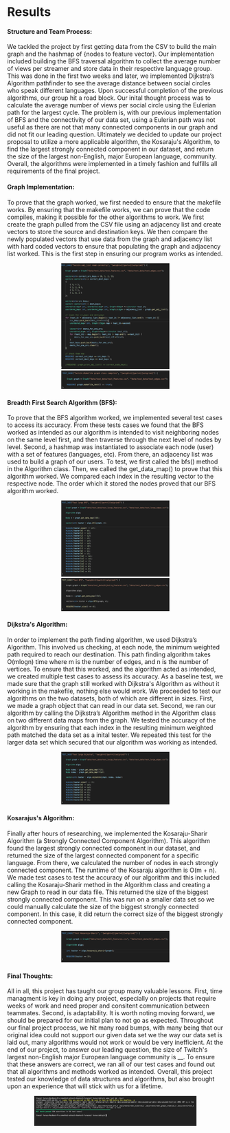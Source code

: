 # Results

#### **Structure and Team Process**:
 We tackled the project by first getting data from the CSV to build the main graph and the hashmap of {nodes to feature vector}. Our implementation included building the BFS traversal algorithm to collect the average number of views per streamer and store data in their respective language group. This was done in the first two weeks and later, we implemented Dijkstra’s Algorithm pathfinder to see the average distance between social circles who speak different languages. Upon successful completion of the previous algorithms, our group hit a road block. Our inital thought process was to calculate the average number of views per social circle using the Eulerian path for the largest cycle. The problem is, with our previous implementation of BFS and the connectivity of our data set, using a Eulerian path was not useful as there are not that many connected components in our graph and did not fit our leading question. Ultimately we decided to update our project proposal to utilize a more applicable algorithm, the Kosaraju's Algorithm, to find the largest strongly connected component in our dataset, and return the size of the largest non-English, major European language, community. Overall, the algorithms were implemented in a timely fashion and fulfills all requirements of the final project. 

#### **Graph Implementation**:
 To prove that the graph worked, we first needed to ensure that the makefile works. By ensuring that the makefile works, we can prove that the code compiles, making it possible for the other algorithms to work. We first create the graph pulled from the CSV file using an adjacency list and create vectors to store the source and destination keys. We then compare the newly populated vectors that use data from the graph and adjacency list with hard coded vectors to ensure that populating the graph and adjacency list worked. This is the first step in ensuring our program works as intended. 
 
<p align="center">
  <img src="/images/two.png" height="50%" width="50%" />
  <img src="/images/three.png" height="50%" width="50%"/>
</p>

#### **Breadth First Search Algorithm (BFS)**:
 To prove that the BFS algorithm worked, we implemented several test cases to access its accuracy. From these tests cases we found that the BFS worked as intended as our algorithm is intended to visit neighboring nodes on the same level first, and then traverse through the next level of nodes by level. Second, a hashmap was instantiated to associate each node (user) with a set of features (languages, etc). From there, an adjacency list was used to build a graph of our users. To test, we first called the bfs() method in the Algorithm class. Then, we called the get_data_map() to prove that this algorithm worked. We compared each index in the resulting vector to the respective node. The order which it stored the nodes proved that our BFS algorithm worked.

<p align="center">
  <img src="/images/one.png" height="50%" width="50%" /> 
  <img src="/images/four.png" height="50%" width="50%" />
</p>

#### **Dijkstra's Algorithm**:
 In order to implement the path finding algorithm, we used Dijkstra’s Algorithm. This involved us checking, at each node, the minimum weighted path required to reach our destination. This path finding algorithm takes O(mlogn) time where m is the number of edges, and n is the number of vertices. To ensure that this worked, and the algorithm acted as intended, we created multiple test cases to assess its accuracy. As a baseline test, we made sure that the graph still worked with Dijkstra's Algorithm as without it working in the makefile, nothing else would work. We proceeded to test our algorithms on the two datasets, both of which are different in sizes. First, we made a graph object that can read in our data set. Second, we ran our algorithm by calling the Dijkstra’s Algorithm method in the Algorithm class on two different data maps from the graph. We tested the accuracy of the algorithm by ensuring that each index in the resulting minimum weighted path matched the data set as a inital tester. We repeated this test for the larger data set which secured that our algorithm was working as intended. 

<p align="center">
  <img src="/images/five.png" height="50%" width="50%" /> 
</p>

 #### **Kosarajus's Algorithm**:
 Finally after hours of researching, we implemented the Kosaraju-Sharir Algorithm (a Strongly Connected Component Algorithm). This algorithm found the largest strongly connected component in our dataset, and returned the size of the largest connected component for a specific language. From there, we calculated the number of nodes in each strongly connected component. The runtime of the Kosaraju algorithm is O(m + n). We made test cases to test the accuracy of our algorithm and this included calling the Kosaraju-Sharir method in the Algorithm class and creating a new Graph to read in our data file. This returned the size of the biggest strongly connected component. This was run on a smaller data set so we could manually calculate the size of the biggest strongly connected component. In this case, it did return the correct size of the biggest strongly connected component. 

 <p align="center">
  <img src="/images/six.png" height="50%" width="50%" /> 
</p>
 
 #### **Final Thoughts**:
 All in all, this project has taught our group many valuable lessons. First, time managment is key in doing any project, especially on projects that require weeks of work and need proper and consitent communication between teammates. Second, is adaptability. It is worth noting moving forward, we should be prepared for our initial plan to not go as expected. Throughout our final project process, we hit many road bumps, with many being that our original idea could not support our given data set we the way our data set is laid out, many algorithms would not work or would be very inefficient. At the end of our project, to answer our leading question, the size of Twitch's largest non-English major European language community is __. To ensure that these answers are correct, we ran all of our test cases and found out that all algorithms and methods worked as intended. Overall, this project tested our knowledge of data structures and algorithms, but also brought upon an experience that will stick with us for a lifetime. 

 <p align="center">
  <img src="/images/final.jpeg" height="75%" width="75%" /> 
</p>






